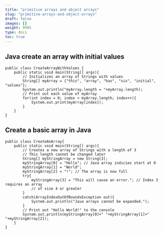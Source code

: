 ```yaml
---
title: "primitive arrays and object arrays"
slug: "primitive-arrays-and-object-arrays"
draft: false
images: []
weight: 9995
type: docs
toc: true
---
```


## Java create an array with initial values
    public class CreateArrayWithValues {
        public static void main(String[] args){
            // Initializes an array of Strings with values
            String[] myArray = {"this", "array", "has", "six", "initial", "values"};
            System.out.println("myArray.length = "+myArray.length);
            // Print out each value of myArray
            for(int index = 0; index < myArray.length; index++){
                System.out.print(myArray[index]);
            }
        }
    }

## Create a basic array in Java
    public class CreateAnArray{    
        public static void main(String[] args){
            // Creates a new array of Strings with a length of 3
            // This length cannot be changed later
            String[] myStringArray = new String[3];
            myStringArray[0] = "Hello"; // Java array indicies start at 0
            myStringArray[1] = "World";
            myStringArray[2] = "!"; // The array is now full
            try{
                myStringArray[3] = "This will cause an error."; // Index 3 requires an array 
                // of size 4 or greater
            }
            catch(ArrayIndexOutOfBoundsException out){
                System.out.println("Java arrays cannot be expanded.");
            }
            // Print out "Hello World!" to the console
            System.out.println(myStringArray[0]+" "+myStringArray[1]+" "+myStringArray[2]);
        }
    }

